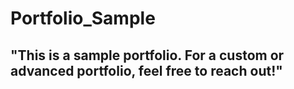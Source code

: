 # Portfolio_Sample  
## "This is a sample portfolio. For a custom or advanced portfolio, feel free to reach out!"                                 
 
    
    
    
 

